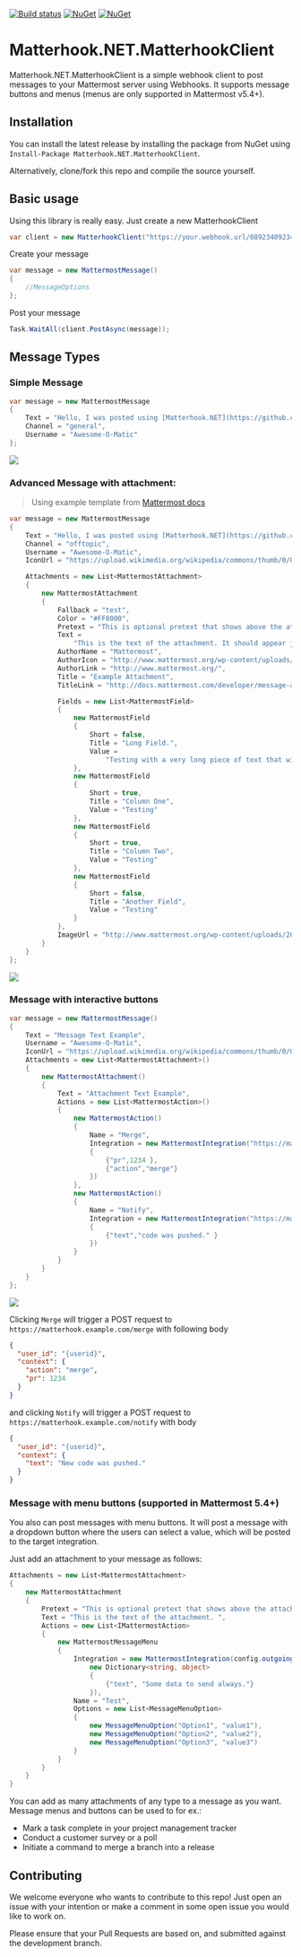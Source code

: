 [![Build status](https://ci.appveyor.com/api/projects/status/76x60eg4vjve4vcf?svg=true)](https://ci.appveyor.com/project/PromoFaux/matterhook-net-matterhookclient) [![NuGet](https://img.shields.io/nuget/v/Matterhook.NET.MatterhookClient.svg)](https://www.nuget.org/packages/Matterhook.NET.MatterhookClient/)
[![NuGet](https://img.shields.io/nuget/dt/Matterhook.NET.MatterhookClient.svg)](https://www.nuget.org/packages/Matterhook.NET.MatterhookClient/)

# Matterhook.NET.MatterhookClient

Matterhook.NET.MatterhookClient is a simple webhook client to post messages to your Mattermost server using Webhooks. It supports message buttons and menus (menus are only supported in Mattermost v5.4+).

## Installation

You can install the latest release by installing the package from NuGet using `Install-Package Matterhook.NET.MatterhookClient`.

Alternatively, clone/fork this repo and compile the source yourself.

## Basic usage

Using this library is really easy. Just create a new MatterhookClient
```csharp
var client = new MatterhookClient("https://your.webhook.url/0892340923432");
```

Create your message 

```csharp
var message = new MattermostMessage()
{
    //MessageOptions
};
```

Post your message

```csharp
Task.WaitAll(client.PostAsync(message));
```

## Message Types

### Simple Message

```C#
var message = new MattermostMessage
{
    Text = "Hello, I was posted using [Matterhook.NET](https://github.com/promofaux/Matterhook.NET)",
    Channel = "general",
    Username = "Awesome-O-Matic"
};
```

![](http://i.imgur.com/jLZsP4E.png)

### Advanced Message with attachment:

> Using example template from [Mattermost docs](https://docs.mattermost.com/developer/message-attachments.html#example-message-attachment)

```C#
var message = new MattermostMessage
{
    Text = "Hello, I was posted using [Matterhook.NET](https://github.com/promofaux/Matterhook.NET)",
    Channel = "offtopic",
    Username = "Awesome-O-Matic",
    IconUrl = "https://upload.wikimedia.org/wikipedia/commons/thumb/0/05/Robot_icon.svg/2000px-Robot_icon.svg.png",

    Attachments = new List<MattermostAttachment>
    {
        new MattermostAttachment
        {
            Fallback = "test",
            Color = "#FF8000",
            Pretext = "This is optional pretext that shows above the attachment.",
            Text =
                "This is the text of the attachment. It should appear just above an image of the Mattermost logo. The left border of the attachment should be colored orange, and below the image it should include additional fields that are formatted in columns. At the top of the attachment, there should be an author name followed by a bolded title. Both the author name and the title should be hyperlinks.",
            AuthorName = "Mattermost",
            AuthorIcon = "http://www.mattermost.org/wp-content/uploads/2016/04/icon_WS.png",
            AuthorLink = "http://www.mattermost.org/",
            Title = "Example Attachment",
            TitleLink = "http://docs.mattermost.com/developer/message-attachments.html",

            Fields = new List<MattermostField>
            {
                new MattermostField
                {
                    Short = false,
                    Title = "Long Field.",
                    Value =
                        "Testing with a very long piece of text that will take up the whole width of the table. And then some more text to make it extra long."
                },
                new MattermostField
                {
                    Short = true,
                    Title = "Column One",
                    Value = "Testing"
                },
                new MattermostField
                {
                    Short = true,
                    Title = "Column Two",
                    Value = "Testing"
                },
                new MattermostField
                {
                    Short = false,
                    Title = "Another Field",
                    Value = "Testing"
                }
            },
            ImageUrl = "http://www.mattermost.org/wp-content/uploads/2016/03/logoHorizontal_WS.png"
        }
    }
};
```

![](https://i.imgur.com/n5ecwYb.png)

### Message with interactive buttons

```C#
var message = new MattermostMessage()
{
    Text = "Message Text Example",
    Username = "Awesome-O-Matic",
    IconUrl = "https://upload.wikimedia.org/wikipedia/commons/thumb/0/05/Robot_icon.svg/2000px-Robot_icon.svg.png",
    Attachments = new List<MattermostAttachment>()
    {
        new MattermostAttachment()
        {
            Text = "Attachment Text Example",
            Actions = new List<MattermostAction>()
            {
                new MattermostAction()
                {
                    Name = "Merge",
                    Integration = new MattermostIntegration("https://matterhook.example.com/merge",new Dictionary<string, object>()
                    {
                        {"pr",1234 },
                        {"action","merge"}
                    })
                },
                new MattermostAction()
                {
                    Name = "Notify",
                    Integration = new MattermostIntegration("https://matterhook.example.com/notify", new Dictionary<string, object>()
                    {
                        {"text","code was pushed." }
                    })
                }
            }
        }
    }
};
```

![](https://i.imgur.com/Eb8Ne2g.png)

Clicking `Merge` will trigger a POST request to `https://matterhook.example.com/merge` with following body

```json
{
  "user_id": "{userid}",
  "context": {
    "action": "merge",
    "pr": 1234
  }
}
```

and clicking `Notify` will trigger a POST request to `https://matterhook.example.com/notify` with body

```json
{
  "user_id": "{userid}",
  "context": {   
    "text": "New code was pushed."
  }
}
```

### Message with menu buttons (supported in Mattermost 5.4+)

You also can post messages with menu buttons. It will post a message with a dropdown button where the users can select a value, which will be posted to the target integration.

Just add an attachment to your message as follows:

```csharp
Attachments = new List<MattermostAttachment>
{
    new MattermostAttachment
    {
        Pretext = "This is optional pretext that shows above the attachment.",
        Text = "This is the text of the attachment. ",
        Actions = new List<IMattermostAction>
        {
            new MattermostMessageMenu
            {
                Integration = new MattermostIntegration(config.outgoingWebHookUrl,
                    new Dictionary<string, object>
                    {
                        {"text", "Some data to send always."}
                    }),
                Name = "Test",
                Options = new List<MessageMenuOption>
                {
                    new MessageMenuOption("Option1", "value1"),
                    new MessageMenuOption("Option2", "value2"),
                    new MessageMenuOption("Option3", "value3")
                }
            }
        }
    }
}
```

You can add as many attachments of any type to a message as you want. Message menus and buttons can be used to for ex.:

* Mark a task complete in your project management tracker
* Conduct a customer survey or a poll
* Initiate a command to merge a branch into a release

## Contributing

We welcome everyone who wants to contribute to this repo!
Just open an issue with your intention or make a comment in some open issue you would like to work on. 

Please ensure that your Pull Requests are based on, and submitted against the development branch.
